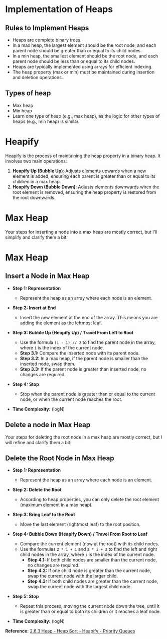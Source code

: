 # Implementation of Heaps

## Rules to Implement Heaps
- Heaps are complete binary trees.
- In a max heap, the largest element should be the root node, and each parent node should be greater than or equal to its child nodes.
- In a min heap, the smallest element should be the root node, and each parent node should be less than or equal to its child nodes.
- Heaps are typically implemented using arrays for efficient indexing.
- The heap property (max or min) must be maintained during insertion and deletion operations.

## Types of heap
- Max heap
- Min heap
- Learn one type of heap (e.g., max heap), as the logic for other types of heaps (e.g., min heap) is similar.

# Heapify
Heapify is the process of maintaining the heap property in a binary heap. It involves two main operations:
1. **Heapify Up (Bubble Up)**: Adjusts elements upwards when a new element is added, ensuring each parent is greater than or equal to its children in a max heap.
2. **Heapify Down (Bubble Down)**: Adjusts elements downwards when the root element is removed, ensuring the heap property is restored from the root downwards.

# Max Heap
Your steps for inserting a node into a max heap are mostly correct, but I'll simplify and clarify them a bit:

# Max Heap
## Insert a Node in Max Heap
- **Step 1: Representation**
    - Represent the heap as an array where each node is an element.

- **Step 2: Insert at End**
    - Insert the new element at the end of the array. This means you are adding the element as the leftmost leaf.

- **Step 3: Bubble Up (Heapify Up)  / Travel From Left to Root**
    - Use the formula `(i - 1) // 2` to find the parent node in the array, where `i` is the index of the current node.
    - **Step 3.1:** Compare the inserted node with its parent node.
    - **Step 3.2:** In a max heap, if the parent node is smaller than the inserted node, swap them.
    - **Step 3.3:** If the parent node is greater than inserted node, no changes are required.

- **Step 4: Stop**
    - Stop when the parent node is greater than or equal to the current node, or when the current node reaches the root.

- **Time Complexity:** (logN)

## Delete a node in Max Heap
Your steps for deleting the root node in a max heap are mostly correct, but I will refine and clarify them a bit:

## Delete the Root Node in Max Heap
- **Step 1: Representation**
    - Represent the heap as an array where each node is an element.

- **Step 2: Delete the Root**
    - According to heap properties, you can only delete the root element (maximum element in a max heap).

- **Step 3: Bring Leaf to the Root**
    - Move the last element (rightmost leaf) to the root position.

- **Step 4: Bubble Down (Heapify Down) / Travel From Root to Leaf**
    - Compare the current element (now at the root) with its child nodes.
    - Use the formulas `2 * i + 1` and `2 * i + 2` to find the left and right child nodes in the array, where `i` is the index of the current node.
        - **Step 4.1:** If both child nodes are smaller than the current node, no changes are required.
        - **Step 4.2:** If one child node is greater than the current node, swap the current node with the larger child.
        - **Step 4.3:** If both child nodes are greater than the current node, swap the current node with the largest child node.

- **Step 5: Stop**
    - Repeat this process, moving the current node down the tree, until it is greater than or equal to both its children or it reaches a leaf node.

- **Time Complexity:** (logN)

**Reference:**
[2.6.3 Heap - Heap Sort - Heapify - Priority Queues
](https://www.youtube.com/watch?v=HqPJF2L5h9U)